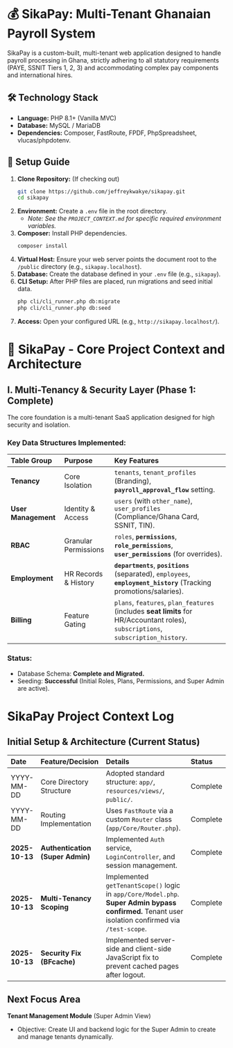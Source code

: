 # 💰 SikaPay: Multi-Tenant Ghanaian Payroll System

SikaPay is a custom-built, multi-tenant web application designed to handle payroll processing in Ghana, strictly adhering to all statutory requirements (PAYE, SSNIT Tiers 1, 2, 3) and accommodating complex pay components and international hires.

## 🛠️ Technology Stack

* **Language:** PHP 8.1+ (Vanilla MVC)
* **Database:** MySQL / MariaDB
* **Dependencies:** Composer, FastRoute, FPDF, PhpSpreadsheet, vlucas/phpdotenv.

## 🚀 Setup Guide

1.  **Clone Repository:** (If checking out)
    ```bash
    git clone https://github.com/jeffreykwakye/sikapay.git
    cd sikapay
    ```
2.  **Environment:** Create a `.env` file in the root directory.
    * *Note: See the `PROJECT_CONTEXT.md` for specific required environment variables.*
3.  **Composer:** Install PHP dependencies.
    ```bash
    composer install
    ```
4.  **Virtual Host:** Ensure your web server points the document root to the `/public` directory (e.g., `sikapay.localhost`).
5.  **Database:** Create the database defined in your `.env` file (e.g., `sikapay`).
6.  **CLI Setup:** After PHP files are placed, run migrations and seed initial data.
    ```bash
    php cli/cli_runner.php db:migrate
    php cli/cli_runner.php db:seed
    ```
7.  **Access:** Open your configured URL (e.g., `http://sikapay.localhost/`).


# 🏢 SikaPay - Core Project Context and Architecture

## I. Multi-Tenancy & Security Layer (Phase 1: Complete)

The core foundation is a multi-tenant SaaS application designed for high security and isolation.

### Key Data Structures Implemented:

| Table Group | Purpose | Key Features |
| :--- | :--- | :--- |
| **Tenancy** | Core Isolation | `tenants`, `tenant_profiles` (Branding), **`payroll_approval_flow`** setting. |
| **User Management** | Identity & Access | `users` (with `other_name`), `user_profiles` (Compliance/Ghana Card, SSNIT, TIN). |
| **RBAC** | Granular Permissions | `roles`, **`permissions`**, **`role_permissions`**, **`user_permissions`** (for overrides). |
| **Employment** | HR Records & History | **`departments`**, **`positions`** (separated), `employees`, **`employment_history`** (Tracking promotions/salaries). |
| **Billing** | Feature Gating | `plans`, `features`, `plan_features` (includes **seat limits** for HR/Accountant roles), `subscriptions`, `subscription_history`. |

### Status:

* Database Schema: **Complete and Migrated.**
* Seeding: **Successful** (Initial Roles, Plans, Permissions, and Super Admin are active).

# SikaPay Project Context Log

## Initial Setup & Architecture (Current Status)

| Date | Feature/Decision | Details | Status |
| :--- | :--- | :--- | :--- |
| YYYY-MM-DD | Core Directory Structure | Adopted standard structure: `app/`, `resources/views/`, `public/`. | Complete |
| YYYY-MM-DD | Routing Implementation | Uses `FastRoute` via a custom `Router` class (`app/Core/Router.php`). | Complete |
| **2025-10-13** | **Authentication (Super Admin)** | Implemented `Auth` service, `LoginController`, and session management. | Complete |
| **2025-10-13** | **Multi-Tenancy Scoping** | Implemented `getTenantScope()` logic in `app/Core/Model.php`. **Super Admin bypass confirmed.** Tenant user isolation confirmed via `/test-scope`. | Complete |
| **2025-10-13** | **Security Fix (BFcache)** | Implemented server-side and client-side JavaScript fix to prevent cached pages after logout. | Complete |

## Next Focus Area

**Tenant Management Module** (Super Admin View)
* Objective: Create UI and backend logic for the Super Admin to create and manage tenants dynamically.